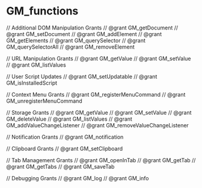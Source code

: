 # GM_functions
// Additional DOM Manipulation Grants
// @grant GM_getDocument
// @grant GM_setDocument
// @grant GM_addElement
// @grant GM_getElements
// @grant GM_querySelector
// @grant GM_querySelectorAll
// @grant GM_removeElement

// URL Manipulation Grants
// @grant GM_getValue
// @grant GM_setValue
// @grant GM_listValues

// User Script Updates
// @grant GM_setUpdatable
// @grant GM_isInstalledScript

// Context Menu Grants
// @grant GM_registerMenuCommand
// @grant GM_unregisterMenuCommand

// Storage Grants
// @grant GM_getValue
// @grant GM_setValue
// @grant GM_deleteValue
// @grant GM_listValues
// @grant GM_addValueChangeListener
// @grant GM_removeValueChangeListener

// Notification Grants
// @grant GM_notification

// Clipboard Grants
// @grant GM_setClipboard

// Tab Management Grants
// @grant GM_openInTab
// @grant GM_getTab
// @grant GM_getTabs
// @grant GM_saveTab

// Debugging Grants
// @grant GM_log
// @grant GM_info
